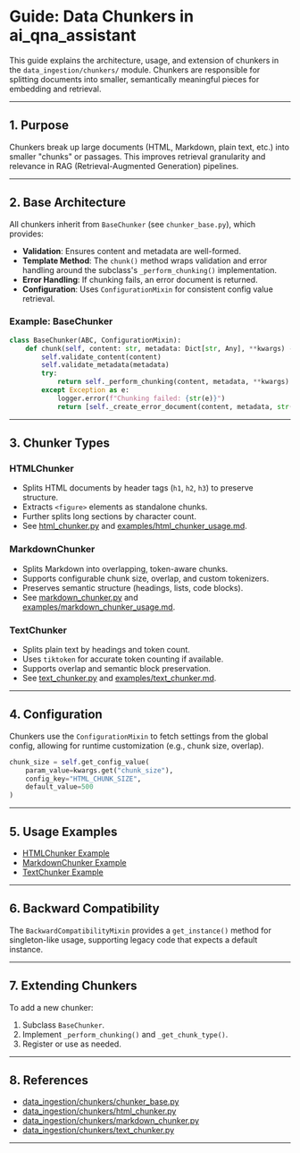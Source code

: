 # Guide: Data Chunkers in ai_qna_assistant

This guide explains the architecture, usage, and extension of chunkers in the `data_ingestion/chunkers/` module. Chunkers are responsible for splitting documents into smaller, semantically meaningful pieces for embedding and retrieval.

---

## 1. Purpose

Chunkers break up large documents (HTML, Markdown, plain text, etc.) into smaller "chunks" or passages. This improves retrieval granularity and relevance in RAG (Retrieval-Augmented Generation) pipelines.

---

## 2. Base Architecture

All chunkers inherit from `BaseChunker` (see `chunker_base.py`), which provides:

- **Validation**: Ensures content and metadata are well-formed.
- **Template Method**: The `chunk()` method wraps validation and error handling around the subclass's `_perform_chunking()` implementation.
- **Error Handling**: If chunking fails, an error document is returned.
- **Configuration**: Uses `ConfigurationMixin` for consistent config value retrieval.

### Example: BaseChunker

```python
class BaseChunker(ABC, ConfigurationMixin):
    def chunk(self, content: str, metadata: Dict[str, Any], **kwargs) -> List[Document]:
        self.validate_content(content)
        self.validate_metadata(metadata)
        try:
            return self._perform_chunking(content, metadata, **kwargs)
        except Exception as e:
            logger.error(f"Chunking failed: {str(e)}")
            return [self._create_error_document(content, metadata, str(e))]
```

---

## 3. Chunker Types

### HTMLChunker

- Splits HTML documents by header tags (`h1`, `h2`, `h3`) to preserve structure.
- Extracts `<figure>` elements as standalone chunks.
- Further splits long sections by character count.
- See [html_chunker.py](../../core/pipeline/chunkers/html_chunker.py) and [examples/html_chunker_usage.md](../examples/html_chunker_usage.md).

### MarkdownChunker

- Splits Markdown into overlapping, token-aware chunks.
- Supports configurable chunk size, overlap, and custom tokenizers.
- Preserves semantic structure (headings, lists, code blocks).
- See [markdown_chunker.py](../../core/pipeline/chunkers/markdown_chunker.py) and [examples/markdown_chunker_usage.md](../examples/markdown_chunker_usage.md).

### TextChunker

- Splits plain text by headings and token count.
- Uses `tiktoken` for accurate token counting if available.
- Supports overlap and semantic block preservation.
- See [text_chunker.py](../../core/pipeline/chunkers/text_chunker.py) and [examples/text_chunker.md](../examples/text_chunker.md).

---

## 4. Configuration

Chunkers use the `ConfigurationMixin` to fetch settings from the global config, allowing for runtime customization (e.g., chunk size, overlap).

```python
chunk_size = self.get_config_value(
    param_value=kwargs.get("chunk_size"),
    config_key="HTML_CHUNK_SIZE",
    default_value=500
)
```

---

## 5. Usage Examples

- [HTMLChunker Example](../examples/html_chunker_usage.md)
- [MarkdownChunker Example](../examples/markdown_chunker_usage.md)
- [TextChunker Example](../examples/text_chunker.py)

---

## 6. Backward Compatibility

The `BackwardCompatibilityMixin` provides a `get_instance()` method for singleton-like usage, supporting legacy code that expects a default instance.

---

## 7. Extending Chunkers

To add a new chunker:

1. Subclass `BaseChunker`.
2. Implement `_perform_chunking()` and `_get_chunk_type()`.
3. Register or use as needed.

---

## 8. References

- [data_ingestion/chunkers/chunker_base.py](../../core/pipeline/chunkers/base.py)
- [data_ingestion/chunkers/html_chunker.py](../../core/pipeline/chunkers/html_chunker.py)
- [data_ingestion/chunkers/markdown_chunker.py](../../core/pipeline/chunkers/markdown_chunker.py)
- [data_ingestion/chunkers/text_chunker.py](../../core/pipeline/chunkers/text_chunker.py)

---
````